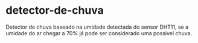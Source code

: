 # detector-de-chuva
Detector de chuva baseado na umidade detectada do sensor DHT11, se a umidade do ar chegar a 70% já pode ser considerado uma possivel chuva.
